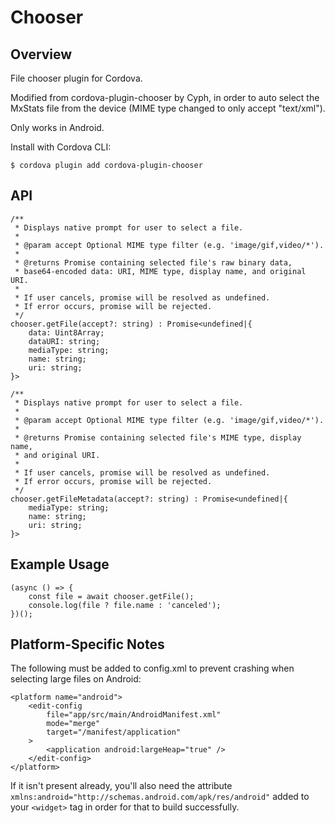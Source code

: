 # Chooser

## Overview

File chooser plugin for Cordova.

Modified from cordova-plugin-chooser by Cyph, in order to auto select the MxStats file from the device (MIME type changed to only accept "text/xml"). 

Only works in Android.

Install with Cordova CLI:

	$ cordova plugin add cordova-plugin-chooser

## API

	/**
	 * Displays native prompt for user to select a file.
	 *
	 * @param accept Optional MIME type filter (e.g. 'image/gif,video/*').
	 *
	 * @returns Promise containing selected file's raw binary data,
	 * base64-encoded data: URI, MIME type, display name, and original URI.
	 *
	 * If user cancels, promise will be resolved as undefined.
	 * If error occurs, promise will be rejected.
	 */
	chooser.getFile(accept?: string) : Promise<undefined|{
		data: Uint8Array;
		dataURI: string;
		mediaType: string;
		name: string;
		uri: string;
	}>
	
	/**
	 * Displays native prompt for user to select a file.
	 *
	 * @param accept Optional MIME type filter (e.g. 'image/gif,video/*').
	 *
	 * @returns Promise containing selected file's MIME type, display name,
	 * and original URI.
	 *
	 * If user cancels, promise will be resolved as undefined.
	 * If error occurs, promise will be rejected.
	 */
	chooser.getFileMetadata(accept?: string) : Promise<undefined|{
		mediaType: string;
		name: string;
		uri: string;
	}>

## Example Usage

	(async () => {
		const file = await chooser.getFile();
		console.log(file ? file.name : 'canceled');
	})();


## Platform-Specific Notes

The following must be added to config.xml to prevent crashing when selecting large files
on Android:

```
<platform name="android">
	<edit-config
		file="app/src/main/AndroidManifest.xml"
		mode="merge"
		target="/manifest/application"
	>
		<application android:largeHeap="true" />
	</edit-config>
</platform>
```

If it isn't present already, you'll also need the attribute `xmlns:android="http://schemas.android.com/apk/res/android"` added to your `<widget>` tag in order for that to build successfully.

